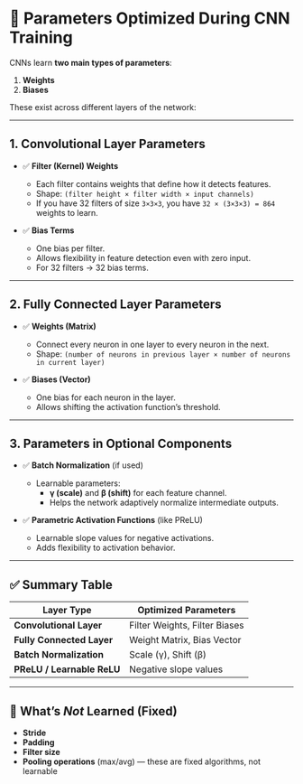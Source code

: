 # 🎯 **Parameters Optimized During CNN Training**

CNNs learn **two main types of parameters**:  
1. **Weights**
2. **Biases**

These exist across different layers of the network:

---

## **1. Convolutional Layer Parameters**

- ✅ **Filter (Kernel) Weights**  
  - Each filter contains weights that define how it detects features.
  - Shape: `(filter height × filter width × input channels)`
  - If you have 32 filters of size `3×3×3`, you have `32 × (3×3×3) = 864` weights to learn.

- ✅ **Bias Terms**  
  - One bias per filter.
  - Allows flexibility in feature detection even with zero input.
  - For 32 filters → 32 bias terms.

---

## **2. Fully Connected Layer Parameters**

- ✅ **Weights (Matrix)**  
  - Connect every neuron in one layer to every neuron in the next.
  - Shape: `(number of neurons in previous layer × number of neurons in current layer)`

- ✅ **Biases (Vector)**  
  - One bias for each neuron in the layer.
  - Allows shifting the activation function’s threshold.

---

## **3. Parameters in Optional Components**

- ✅ **Batch Normalization** (if used)
  - Learnable parameters:  
    - **γ (scale)** and **β (shift)** for each feature channel.
    - Helps the network adaptively normalize intermediate outputs.

- ✅ **Parametric Activation Functions** (like PReLU)
  - Learnable slope values for negative activations.
  - Adds flexibility to activation behavior.

---

## ✅ **Summary Table**

| **Layer Type**            | **Optimized Parameters**                            |
|---------------------------|-----------------------------------------------------|
| **Convolutional Layer**   | Filter Weights, Filter Biases                      |
| **Fully Connected Layer** | Weight Matrix, Bias Vector                         |
| **Batch Normalization**   | Scale (γ), Shift (β)                                |
| **PReLU / Learnable ReLU**| Negative slope values                              |

---

## 📌 What’s *Not* Learned (Fixed)

- **Stride**
- **Padding**
- **Filter size**
- **Pooling operations** (max/avg) — these are fixed algorithms, not learnable

